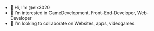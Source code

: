 - 👋 Hi, I’m @elx3020
- 👀 I’m interested in GameDevelopment, Front-End-Developer, Web-Developer
- 💞️ I’m looking to collaborate on Websites, apps, videogames.

<!---
elx3020/elx3020 is a ✨ special ✨ repository because its `README.md` (this file) appears on your GitHub profile.
You can click the Preview link to take a look at your changes.
--->
